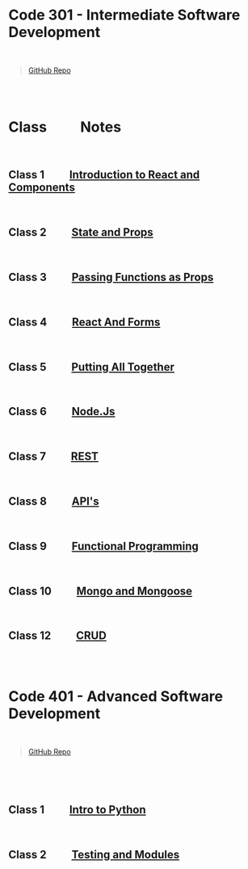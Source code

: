 <br>
<br>


# __Code 301 - Intermediate Software Development__


<br>


> [GitHub Repo](https://github.com/Slow-Res/my-notes)

<br>
<br>

# Class   &nbsp; &nbsp;&nbsp; &nbsp; &nbsp;    Notes

<br>

##  Class 1    &nbsp; &nbsp;&nbsp; &nbsp; &nbsp;     [ Introduction to React and Components](React.md)

<br>

##  Class 2    &nbsp; &nbsp;&nbsp; &nbsp; &nbsp;     [ State and Props](ReactProps.md)


<br>

##  Class 3    &nbsp; &nbsp;&nbsp; &nbsp; &nbsp;     [ Passing Functions as Props](ReactFunProps.md)

<br>

##  Class 4    &nbsp; &nbsp;&nbsp; &nbsp; &nbsp;     [ React And Forms ](ReactNForms.md)

<br>

##  Class 5    &nbsp; &nbsp;&nbsp; &nbsp; &nbsp;     [ Putting All Together ](puttingTogether.md)

<br>

##  Class 6    &nbsp; &nbsp;&nbsp; &nbsp; &nbsp;     [ Node.Js ](NodeJs.md)

<br>

##  Class 7    &nbsp; &nbsp;&nbsp; &nbsp; &nbsp;     [ REST ](Requests.md)

<br>

##  Class 8    &nbsp; &nbsp;&nbsp; &nbsp; &nbsp;     [ API's ](APIs.md)


<br>

##  Class 9    &nbsp; &nbsp;&nbsp; &nbsp; &nbsp;     [Functional Programming ]( FuncProg.md)

<br>

##  Class 10    &nbsp; &nbsp;&nbsp; &nbsp; &nbsp;     [  Mongo and Mongoose ]( mongo.md)

<br>

##  Class 12    &nbsp; &nbsp;&nbsp; &nbsp; &nbsp;     [  CRUD ]( CRUD.md)





<br>
<br>


# __Code 401 - Advanced Software Development__


<br>


> [GitHub Repo](https://github.com/Slow-Res/my-notes)

<br>
<br>



<br>

##  Class 1    &nbsp; &nbsp;&nbsp; &nbsp; &nbsp;     [  Intro to Python ]( introPython.md)



<br>

##  Class 2    &nbsp; &nbsp;&nbsp; &nbsp; &nbsp;     [  Testing and Modules ]( testingModules.md)